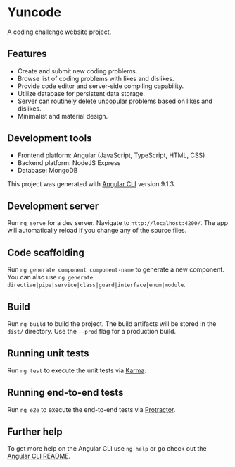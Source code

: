 # Yuncode

A coding challenge website project.

## Features
- Create and submit new coding problems.
- Browse list of coding problems with likes and dislikes.
- Provide code editor and server-side compiling capability.
- Utilize database for persistent data storage.
- Server can routinely delete unpopular problems based on likes and dislikes.
- Minimalist and material design.

## Development tools
- Frontend platform: Angular (JavaScript, TypeScript, HTML, CSS)
- Backend platform: NodeJS Express
- Database: MongoDB

This project was generated with [Angular CLI](https://github.com/angular/angular-cli) version 9.1.3.

## Development server

Run `ng serve` for a dev server. Navigate to `http://localhost:4200/`. The app will automatically reload if you change any of the source files.

## Code scaffolding

Run `ng generate component component-name` to generate a new component. You can also use `ng generate directive|pipe|service|class|guard|interface|enum|module`.

## Build

Run `ng build` to build the project. The build artifacts will be stored in the `dist/` directory. Use the `--prod` flag for a production build.

## Running unit tests

Run `ng test` to execute the unit tests via [Karma](https://karma-runner.github.io).

## Running end-to-end tests

Run `ng e2e` to execute the end-to-end tests via [Protractor](http://www.protractortest.org/).

## Further help

To get more help on the Angular CLI use `ng help` or go check out the [Angular CLI README](https://github.com/angular/angular-cli/blob/master/README.md).
